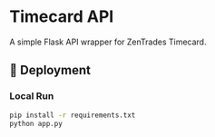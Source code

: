 # Timecard API

A simple Flask API wrapper for ZenTrades Timecard.

## 🚀 Deployment

### Local Run
```bash
pip install -r requirements.txt
python app.py

